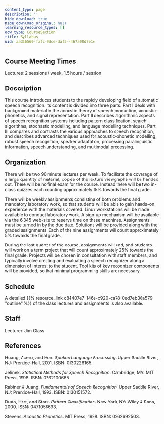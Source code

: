 ```yaml
---
content_type: page
description: ''
hide_download: true
hide_download_original: null
learning_resource_types: []
ocw_type: CourseSection
title: Syllabus
uid: aa326560-fafc-9dce-daf5-4467a08d7e1e
---
```


Course Meeting Times
--------------------

Lectures: 2 sessions / week, 1.5 hours / session

Description
-----------

This course introduces students to the rapidly developing field of automatic speech recognition. Its content is divided into three parts. Part I deals with background material in the acoustic theory of speech production, acoustic-phonetics, and signal representation. Part II describes algorithmic aspects of speech recognition systems including pattern classification, search algorithms, stochastic modelling, and language modelling techniques. Part III compares and contrasts the various approaches to speech recognition, and describes advanced techniques used for acoustic-phonetic modelling, robust speech recognition, speaker adaptation, processing paralinguistic information, speech understanding, and multimodal processing.

Organization
------------

There will be two 90 minute lectures per week. To facilitate the coverage of a large quantity of material, copies of the lecture viewgraphs will be handed out. There will be no final exam for the course. Instead there will be two in-class quizzes each counting approximately 15% towards the final grade.

There will be weekly assignments consisting of both problems and mandatory laboratory work, so that students will be able to gain hands-on experience with the materials covered. Linux workstations will be made available to conduct laboratory work. A sign-up mechanism will be available via the 6.345 web-site to reserve time on these machines. Assignments must be turned in by the due date. Solutions will be provided along with the graded assignments. Each of the nine assignments will count approximately 5% towards the final grade.

During the last quarter of the course, assignments will end, and students will work on a term project that will count approximately 25% towards the final grade. Projects will be chosen in consultation with staff members, and typically involve creating and evaluating a speech recognizer along a dimension of interest to the student. Tool kits of key recognizer components will be provided, so that minimal programming skills are necessary.

Schedule
--------

A detailed {{% resource_link c84407e7-146e-c920-ca78-0ed7eb36a579 "outline" %}} of the class lectures and assignments is also available.

Staff
-----

Lecturer: Jim Glass

References
----------

Huang, Acero, and Hon. _Spoken Language Processing_. Upper Saddle River, NJ: Prentice-Hall, 2001. ISBN: 0130226165.

Jelinek. _Statistical Methods for Speech Recognition_. Cambridge, MA: MIT Press, 1998. ISBN: 0262100665.

Rabiner & Juang. _Fundamentals of Speech Recognition_. Upper Saddle River, NJ: Prentice-Hall, 1993. ISBN: 0130151572.

Duda, Hart, and Stork. _Pattern Classification_. New York, NY: Wiley & Sons, 2000. ISBN: 0471056693.

Stevens. _Acoustic Phonetics_. MIT Press, 1998. ISBN: 0262692503.